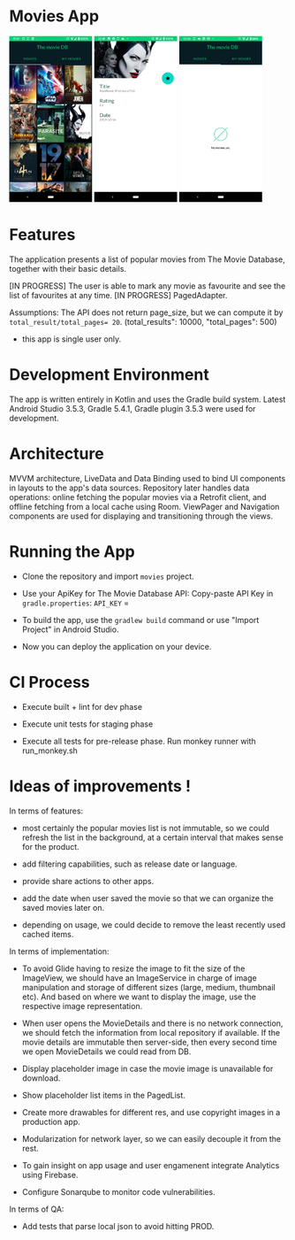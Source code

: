Movies App
======================
<p float="left">
  <img src="/screenshots/popular.jpeg" width="150" />
  <img src="/screenshots/movie.jpeg" width="150" /> 
  <img src="/screenshots/favourites.jpeg " width="150" />
</p>


# Features

The application presents a list of popular movies from The Movie Database, together with their basic details.

[IN PROGRESS] The user is able to mark any movie as favourite and see the list of favourites at any time.
[IN PROGRESS] PagedAdapter.

Assumptions: 
The API does not return page_size, but we can compute it  by `total_result/total_pages= 20`.
(total_results": 10000,
  "total_pages": 500)

- this app is single user only.

# Development Environment

The app is written entirely in Kotlin and uses the Gradle build system.
Latest Android Studio 3.5.3, Gradle 5.4.1, Gradle plugin 3.5.3 were used for development.


# Architecture

MVVM architecture, LiveData and Data Binding used to bind UI components in layouts to the app's data sources.
Repository later handles data operations: online fetching the popular movies via a Retrofit client, and offline fetching from a local cache using Room.
ViewPager and Navigation components are used for displaying and transitioning through the views.

#  Running the App

* Clone the repository and import `movies` project.

* Use your ApiKey for The Movie Database API:
Copy-paste  API Key in `gradle.properties`:
 `API_KEY` = 

* To build the app, use the `gradlew build` command or use "Import Project" in Android Studio. 

* Now you can deploy the application on your device.

#  CI Process
*  Execute built + lint for dev phase

*  Execute unit tests for staging phase

* Execute all tests for pre-release phase. Run monkey runner with run_monkey.sh


# Ideas of improvements !

In terms of features:

* most certainly the popular movies list is not immutable, so we could refresh the list in the background, at a certain interval that makes sense for the product.

* add filtering capabilities, such as release date or language.

* provide share actions to other apps.

* add the date when user saved the movie so that we can organize the saved movies later on.

* depending on usage, we could decide to remove the least recently used cached items.

In terms of implementation:

* To avoid Glide having to resize the image to fit the size of the ImageView, we should have an ImageService in charge of image manipulation and storage of different sizes (large, medium, thumbnail etc). And based on where we want to display the image, use the respective image representation.

* When user opens the MovieDetails and there is no network connection, we should fetch the information from local repository if available.
If the movie details are immutable then server-side, then every second time we open MovieDetails we could read from DB.

* Display placeholder image in case the movie image is unavailable for download.

* Show placeholder list items in the PagedList.

* Create more drawables for different res, and use copyright images in a production app.

* Modularization for network layer, so we can easily decouple it from the rest.

* To gain insight on app usage and user engamenent integrate Analytics using Firebase.

* Configure Sonarqube to monitor code vulnerabilities.

In terms of QA:

* Add tests that parse local json to avoid hitting PROD.

